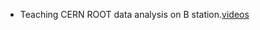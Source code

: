 - Teaching CERN ROOT data analysis on B station.<a href="https://space.bilibili.com/117516132/channel/collectiondetail?sid=345498">videos</a>
